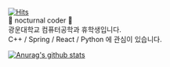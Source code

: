 [![Hits](https://hits.seeyoufarm.com/api/count/incr/badge.svg?url=https%3A%2F%2Fgithub.com%2Fgrayroom)](https://hits.seeyoufarm.com)                     
🌙 nocturnal coder 🌟  
광운대학교 컴퓨터공학과 휴학생입니다.  
C++ / Spring / React / Python 에 관심이 있습니다.

[![Anurag's github stats](https://github-readme-stats.vercel.app/api?username=grayroom)](https://github.com/anuraghazra/github-readme-stats)

